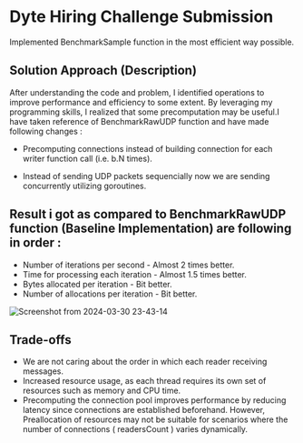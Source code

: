 # Dyte Hiring Challenge Submission

Implemented BenchmarkSample function in the most efficient way possible.

## Solution Approach (Description)

After understanding the code and problem, I identified operations to improve performance and efficiency to some extent. By leveraging my programming skills, I realized that some precomputation may be useful.I have taken reference of BenchmarkRawUDP function and have made following changes :

- Precomputing connections instead of building connection for each writer function call (i.e. b.N times).

- Instead of sending UDP packets sequencially now we are sending concurrently utilizing goroutines.

## Result i got as compared to BenchmarkRawUDP function (Baseline Implementation) are following in order : 

- Number of iterations per second -    Almost 2 times better.
- Time for processing each iteration - Almost  1.5 times better.
- Bytes allocated per iteration       - Bit better.
- Number of allocations per iteration - Bit better.

![Screenshot from 2024-03-30 23-43-14](https://github.com/dhakad22klx/Dyte-Hiring-Challenge-Solution/assets/87806512/e6901148-fbf1-4003-92af-b8f143e29d94)

## Trade-offs

- We are not caring about the order in which each reader receiving messages.
- Increased resource usage, as each thread requires its own set of resources such as memory and CPU time.
-  Precomputing the connection pool improves performance by reducing latency since connections are established beforehand. However, Preallocation of resources may not be suitable for scenarios where the number of connections ( readersCount ) varies dynamically.
